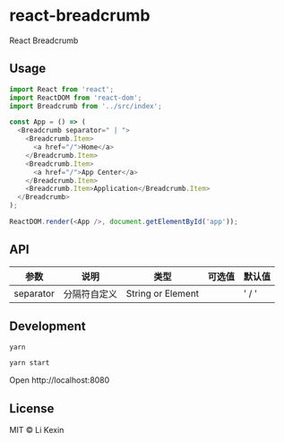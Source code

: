# react-breadcrumb

React Breadcrumb

## Usage

```js
import React from 'react';
import ReactDOM from 'react-dom';
import Breadcrumb from '../src/index';

const App = () => (
  <Breadcrumb separator=" | ">
    <Breadcrumb.Item>
      <a href="/">Home</a>
    </Breadcrumb.Item>
    <Breadcrumb.Item>
      <a href="/">App Center</a>
    </Breadcrumb.Item>
    <Breadcrumb.Item>Application</Breadcrumb.Item>
  </Breadcrumb>
);

ReactDOM.render(<App />, document.getElementById('app'));
```

## API

| 参数      | 说明         | 类型              | 可选值 | 默认值 |
| --------- | ------------ | ----------------- | ------ | ------ |
| separator | 分隔符自定义 | String or Element |        | ' / '  |

## Development

```js
yarn

yarn start
```

Open http://localhost:8080

## License

MIT ©️ Li Kexin
